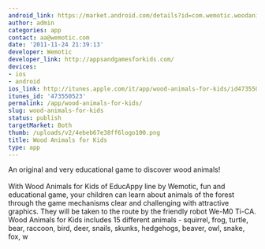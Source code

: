 ```yaml
---
android_link: https://market.android.com/details?id=com.wemotic.woodanimals
author: admin
categories: app
contact: aa@wemotic.com
date: '2011-11-24 21:39:13'
developer: Wemotic
developer_link: http://appsandgamesforkids.com/
devices: 
- ios
- android
ios_link: http://itunes.apple.com/it/app/wood-animals-for-kids/id473550523?mt=8&affId=1507406
itunes_id: '473550523'
permalink: /app/wood-animals-for-kids/
slug: wood-animals-for-kids
status: publish
targetMarket: Both
thumb: /uploads/v2/4ebeb67e38ff6logo100.png
title: Wood Animals for Kids
type: app
---
```


An original and very educational game to discover wood animals!<br />
<br />
With Wood Animals for Kids of EducAppy line by Wemotic, fun and educational game, your children can learn about animals of the forest through the game mechanisms clear and challenging with attractive graphics. They will be taken to the route by the friendly robot We-M0 Ti-CA.<br />
Wood Animals for Kids includes 15 different animals - squirrel, frog, turtle, bear, raccoon, bird, deer, snails, skunks, hedgehogs, beaver, owl, snake, fox, w